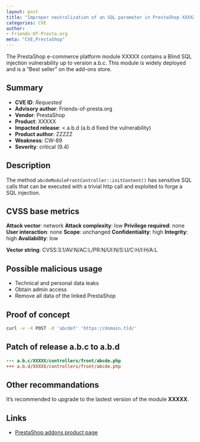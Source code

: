 ```yaml
---
layout: post
title: "Improper neutralization of an SQL parameter in PrestaShop XXXXX module"
categories: CVE
author:
- Friends-Of-Presta.org
meta: "CVE,PrestaShop"
---
```



The PrestaShop e-commerce platform module XXXXX contains a Blind SQL injection vulnerability up to version a.b.c. This module is widely deployed and is a “Best seller” on the add-ons store.

## Summary

* **CVE ID**: *Requested*
* **Advisory author**: Friends-of-presta.org
* **Vendor**: PrestaShop
* **Product**: XXXXX
* **Impacted release**: < a.b.d (a.b.d fixed the vulnerability)
* **Product author**: ZZZZZ
* **Weakness**: CW-89
* **Severity**: critical (9.4)

## Description

The method `abcdeModuleFrontController::initContent()` has sensitive SQL calls that can be executed with a trivial http call and exploited to forge a SQL injection.


## CVSS base metrics

**Attack vector**: network
**Attack complexity**: low
**Privilege required**: none
**User interaction**: none
**Scope**: unchanged
**Confidentiality**: high
**Integrity**: high
**Availability**: low

**Vector string**: CVSS:3.1/AV:N/AC:L/PR:N/UI:N/S:U/C:H/I:H/A:L

## Possible malicious usage

* Technical and personal data leaks
* Obtain admin access
* Remove all data of the linked PrestaShop

## Proof of concept

```bash
curl -v -X POST -d 'abcdef' 'https://domain.tld/'
```

## Patch of release a.b.c to a.b.d

```diff
--- a.b.c/XXXXX/controllers/front/abcde.php
+++ a.b.d/XXXXX/controllers/front/abcde.php
```


## Other recommandations

It’s recommended to upgrade to the lastest version of the module **XXXXX**.

## Links

* [PrestaShop addons product page](https://addons.prestashop.com/)
